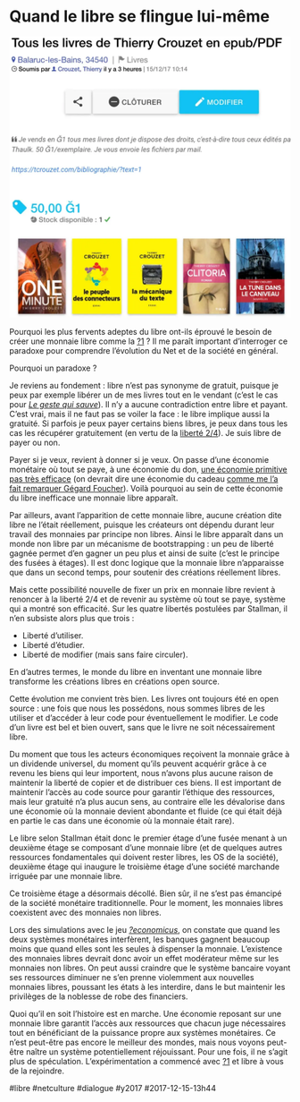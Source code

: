 # Quand le libre se flingue lui-même

![Mes ebooks en vente](_i/duniter2.webp)

Pourquoi les plus fervents adeptes du libre ont-ils éprouvé le besoin de créer une monnaie libre comme la [?1](https://g1.duniter.fr/) ? Il me paraît important d’interroger ce paradoxe pour comprendre l’évolution du Net et de la société en général.

Pourquoi un paradoxe ?

Je reviens au fondement : libre n’est pas synonyme de gratuit, puisque je peux par exemple libérer un de mes livres tout en le vendant (c’est le cas pour *[Le geste qui sauve](../../page/le-geste-qui-sauve)*). Il n’y a aucune contradiction entre libre et payant. C’est vrai, mais il ne faut pas se voiler la face : le libre implique aussi la gratuité. Si parfois je peux payer certains biens libres, je peux dans tous les cas les récupérer gratuitement (en vertu de la [liberté 2/4](https://www.gnu.org/philosophy/free-sw.html)). Je suis libre de payer ou non.

Payer si je veux, revient à donner si je veux. On passe d’une économie monétaire où tout se paye, à une économie du don, [une économie primitive pas très efficace](je-ne-donne-plus-je-vends-en-g1.md) (on devrait dire une économie du cadeau [comme me l’a fait remarquer Gégard Foucher](je-ne-donne-plus-je-vends-en-g1/#comment-184417.md)). Voilà pourquoi au sein de cette économie du libre inefficace une monnaie libre apparaît.

Par ailleurs, avant l’apparition de cette monnaie libre, aucune création dite libre ne l’était réellement, puisque les créateurs ont dépendu durant leur travail des monnaies par principe non libres. Ainsi le libre apparaît dans un monde non libre par un mécanisme de bootstrapping : un peu de liberté gagnée permet d’en gagner un peu plus et ainsi de suite (c’est le principe des fusées à étages). Il est donc logique que la monnaie libre n’apparaisse que dans un second temps, pour soutenir des créations réellement libres.

Mais cette possibilité nouvelle de fixer un prix en monnaie libre revient à renoncer à la liberté 2/4 et de revenir au système où tout se paye, système qui a montré son efficacité. Sur les quatre libertés postulées par Stallman, il n’en subsiste alors plus que trois :

* Liberté d’utiliser.
* Liberté d’étudier.
* Liberté de modifier (mais sans faire circuler).

En d’autres termes, le monde du libre en inventant une monnaie libre transforme les créations libres en créations open source.

Cette évolution me convient très bien. Les livres ont toujours été en open source : une fois que nous les possédons, nous sommes libres de les utiliser et d’accéder à leur code pour éventuellement le modifier. Le code d’un livre est bel et bien ouvert, sans que le livre ne soit nécessairement libre.

Du moment que tous les acteurs économiques reçoivent la monnaie grâce à un dividende universel, du moment qu’ils peuvent acquérir grâce à ce revenu les biens qui leur importent, nous n’avons plus aucune raison de maintenir la liberté de copier et de distribuer ces biens. Il est important de maintenir l’accès au code source pour garantir l’éthique des ressources, mais leur gratuité n’a plus aucun sens, au contraire elle les dévalorise dans une économie où la monnaie devient abondante et fluide (ce qui était déjà en partie le cas dans une économie où la monnaie était rare).

Le libre selon Stallman était donc le premier étage d’une fusée menant à un deuxième étage se composant d’une monnaie libre (et de quelques autres ressources fondamentales qui doivent rester libres, les OS de la société), deuxième étage qui inaugure le troisième étage d’une société marchande irriguée par une monnaie libre.

Ce troisième étage a désormais décollé. Bien sûr, il ne s’est pas émancipé de la société monétaire traditionnelle. Pour le moment, les monnaies libres coexistent avec des monnaies non libres.

Lors des simulations avec le jeu [*?economicus*](http://geconomicus.glibre.org/), on constate que quand les deux systèmes monétaires interfèrent, les banques gagnent beaucoup moins que quand elles sont les seules à dispenser la monnaie. L’existence des monnaies libres devrait donc avoir un effet modérateur même sur les monnaies non libres. On peut aussi craindre que le système bancaire voyant ses ressources diminuer ne s’en prenne violemment aux nouvelles monnaies libres, poussant les états à les interdire, dans le but maintenir les privilèges de la noblesse de robe des financiers.

Quoi qu’il en soit l’histoire est en marche. Une économie reposant sur une monnaie libre garantit l’accès aux ressources que chacun juge nécessaires tout en bénéficiant de la puissance propre aux systèmes monétaires. Ce n’est peut-être pas encore le meilleur des mondes, mais nous voyons peut-être naître un système potentiellement réjouissant. Pour une fois, il ne s’agit plus de spéculation. L’expérimentation a commencé avec [?1](https://g1.duniter.fr/) et libre à vous de la rejoindre.



#libre #netculture #dialogue #y2017 #2017-12-15-13h44
